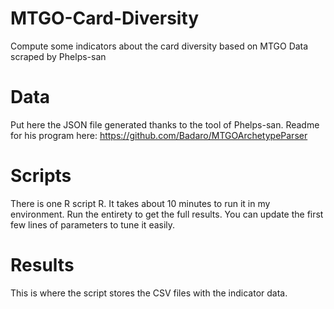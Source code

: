 # MTGO-Card-Diversity
 Compute some indicators about the card diversity based on MTGO Data scraped by Phelps-san

# Data
Put here the JSON file generated thanks to the tool of Phelps-san.
Readme for his program here: https://github.com/Badaro/MTGOArchetypeParser

# Scripts
There is one R script R. It takes about 10 minutes to run it in my environment.
Run the entirety to get the full results.
You can update the first few lines of parameters to tune it easily.

# Results
This is where the script stores the CSV files with the indicator data.